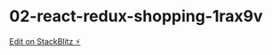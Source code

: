 # 02-react-redux-shopping-1rax9v

[Edit on StackBlitz ⚡️](https://stackblitz.com/edit/02-react-redux-shopping-1rax9v)
